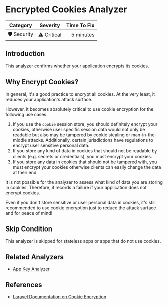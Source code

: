 # Encrypted Cookies Analyzer

| Category       | Severity   | Time To Fix  |
| -------------  |:----------:| ------------:|
| 🛡️ Security    | ⚠️ Critical | 5 minutes    |

## Introduction

This analyzer confirms whether your application encrypts its cookies. 

## Why Encrypt Cookies?

In general, it's a good practice to encrypt all cookies. At the very least, it reduces your application's attack surface.

However, it becomes absolutely critical to use cookie encryption for the following use cases:

1. If you use the `cookie` session store, you should definitely encrypt your cookies, otherwise user specific session data would not only be readable but also may be tampered by cookie stealing or man-in-the-middle attacks. Additionally, certain jurisdictions have regulations to encrypt user sensitive personal data.
2. If you store any kind of data in cookies that should not be readable by clients (e.g. secrets or credentials), you must encrypt your cookies.
3. If you store any data in cookies that should not be tampered with, you must encrypt your cookies otherwise clients can easily change the data at their end.

It is not possible for the analyzer to assess what kind of data you are storing in cookies. Therefore, it records a failure if your application does not encrypt cookies.

Even if you don't store sensitive or user personal data in cookies, it's still recommended to use cookie encryption just to reduce the attack surface and for peace of mind!

## Skip Condition

This analyzer is skipped for stateless apps or apps that do not use cookies.

## Related Analyzers

- [App Key Analyzer](app-key-analyzer.html)

## References

- [Laravel Documentation on Cookie Encryption](https://laravel.com/docs/responses#cookies-and-encryption)